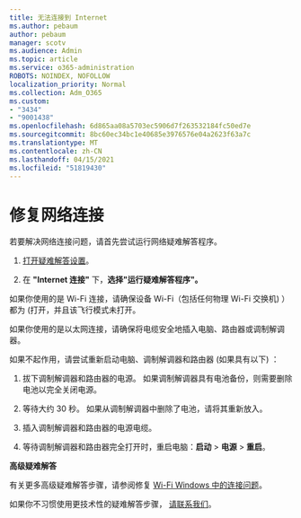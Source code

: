 ```yaml
---
title: 无法连接到 Internet
ms.author: pebaum
author: pebaum
manager: scotv
ms.audience: Admin
ms.topic: article
ms.service: o365-administration
ROBOTS: NOINDEX, NOFOLLOW
localization_priority: Normal
ms.collection: Adm_O365
ms.custom:
- "3434"
- "9001438"
ms.openlocfilehash: 6d865aa08a5703ec5906d7f263532184fc50ed7e
ms.sourcegitcommit: 8bc60ec34bc1e40685e3976576e04a2623f63a7c
ms.translationtype: MT
ms.contentlocale: zh-CN
ms.lasthandoff: 04/15/2021
ms.locfileid: "51819430"
---
```

# <a name="fix-network-connection"></a>修复网络连接

若要解决网络连接问题，请首先尝试运行网络疑难解答程序。 

1. [打开疑难解答设置](ms-settings:troubleshoot)。

2. 在 **"Internet 连接"** 下，**选择"运行疑难解答程序"。**

如果你使用的是 Wi-Fi 连接，请确保设备 Wi-Fi（包括任何物理 Wi-Fi 交换机) ）都为 (打开，并且该飞行模式未打开。

如果你使用的是以太网连接，请确保将电缆安全地插入电脑、路由器或调制解调器。

如果不起作用，请尝试重新启动电脑、调制解调器和路由器 (如果具有以下) ：

1. 拔下调制解调器和路由器的电源。 如果调制解调器具有电池备份，则需要删除电池以完全关闭电源。

2. 等待大约 30 秒。 如果从调制解调器中删除了电池，请将其重新放入。

3. 插入调制解调器和路由器的电源电缆。

4. 等待调制解调器和路由器完全打开时，重启电脑：**启动**  >  **电源**  >  **重启**。

**高级疑难解答**

有关更多高级疑难解答步骤，请参阅修复 [Wi-Fi Windows 中的连接问题](https://support.microsoft.com/help/10741?ocid=SMC10741%2F)。 

如果你不习惯使用更技术性的疑难解答步骤， [请联系我们](https://support.microsoft.com/contactus)。

